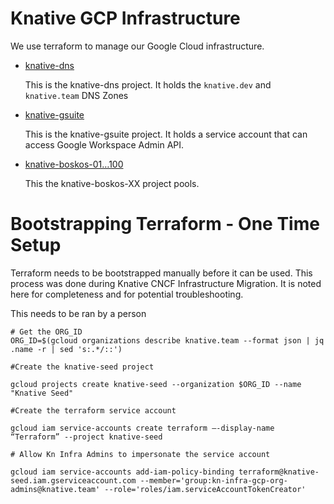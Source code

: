 # Knative GCP Infrastructure

We use terraform to manage our Google Cloud infrastructure.

- [knative-dns](./dns)

  This is the knative-dns project. It holds the `knative.dev` and `knative.team` DNS Zones

- [knative-gsuite](./gsuite)

  This is the knative-gsuite project. It holds a service account that can access Google Workspace Admin API.

- [knative-boskos-01…100](./boskos)

  This the knative-boskos-XX project pools. 


# Bootstrapping Terraform - One Time Setup

Terraform needs to be bootstrapped manually before it can be used. This process was done during Knative CNCF Infrastructure Migration. It is noted here for completeness and for potential troubleshooting.

This needs to be ran by a person 

```
# Get the ORG_ID
ORG_ID=$(gcloud organizations describe knative.team --format json | jq .name -r | sed 's:.*/::')

#Create the knative-seed project

gcloud projects create knative-seed --organization $ORG_ID --name "Knative Seed"

#Create the terraform service account

gcloud iam service-accounts create terraform —-display-name “Terraform” --project knative-seed

# Allow Kn Infra Admins to impersonate the service account

gcloud iam service-accounts add-iam-policy-binding terraform@knative-seed.iam.gserviceaccount.com --member='group:kn-infra-gcp-org-admins@knative.team' --role='roles/iam.serviceAccountTokenCreator'

```
